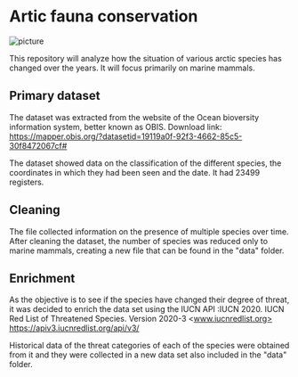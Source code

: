 # Artic fauna conservation

![picture](img/humpback-whale-436120.jpg)

This repository will analyze how the situation of various arctic species has changed over the years.
It will focus primarily on marine mammals.


## Primary dataset

The dataset was extracted from the website of the Ocean bioversity information system, better known as OBIS.
Download link: https://mapper.obis.org/?datasetid=19119a0f-92f3-4662-85c5-30f8472067cf#

The dataset showed data on the classification of the different species, the coordinates in which they had been seen and the date.
It had 23499 registers.

## Cleaning

The file collected information on the presence of multiple species over time.
After cleaning the dataset, the number of species was reduced only to marine mammals, creating a new file that can be found in the "data" folder.


## Enrichment

As the objective is to see if the species have changed their degree of threat, it was decided to enrich the data set using the IUCN API :IUCN 2020. IUCN Red List of Threatened Species. Version 2020-3 <www.iucnredlist.org>
https://apiv3.iucnredlist.org/api/v3/

Historical data of the threat categories of each of the species were obtained from it and they were collected in a new data set also included in the "data" folder.
